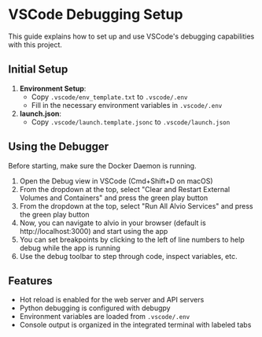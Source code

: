 # VSCode Debugging Setup

This guide explains how to set up and use VSCode's debugging capabilities with this project.

## Initial Setup

1. **Environment Setup**:
   - Copy `.vscode/env_template.txt` to `.vscode/.env`
   - Fill in the necessary environment variables in `.vscode/.env`
2. **launch.json**:
   - Copy `.vscode/launch.template.jsonc` to `.vscode/launch.json`

## Using the Debugger

Before starting, make sure the Docker Daemon is running.

1. Open the Debug view in VSCode (Cmd+Shift+D on macOS)
2. From the dropdown at the top, select "Clear and Restart External Volumes and Containers" and press the green play button
3. From the dropdown at the top, select "Run All Alvio Services" and press the green play button
4. Now, you can navigate to alvio in your browser (default is http://localhost:3000) and start using the app
5. You can set breakpoints by clicking to the left of line numbers to help debug while the app is running
6. Use the debug toolbar to step through code, inspect variables, etc.

## Features

- Hot reload is enabled for the web server and API servers
- Python debugging is configured with debugpy
- Environment variables are loaded from `.vscode/.env`
- Console output is organized in the integrated terminal with labeled tabs
